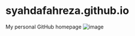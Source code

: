 # syahdafahreza.github.io
 My personal GitHub homepage
![image](https://user-images.githubusercontent.com/87214398/233664645-63f51583-857c-4d57-b310-f46bf2031970.png)

